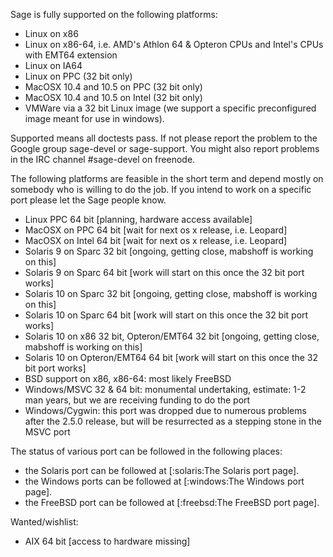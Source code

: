 Sage is fully supported on the following platforms:

 * Linux on x86
 * Linux on x86-64, i.e. AMD's Athlon 64 & Opteron CPUs and Intel's CPUs with EMT64 extension
 * Linux on IA64
 * Linux on PPC (32 bit only)
 * MacOSX 10.4 and 10.5 on PPC (32 bit only)
 * MacOSX 10.4 and 10.5  on Intel (32 bit only)
 * VMWare via a 32 bit Linux image (we support a specific preconfigured image meant for use in windows).

Supported means all doctests pass. If not please report the problem to the Google group sage-devel or sage-support. You might also report problems in the IRC channel #sage-devel on freenode.
 
The following platforms are feasible in the short term and depend mostly on somebody who is willing to do the job. If you intend to work  on a specific port please let the Sage people know.

 * Linux PPC 64 bit [planning, hardware access available]
 * MacOSX on PPC 64 bit [wait for next os x release, i.e. Leopard]
 * MacOSX on Intel 64 bit [wait for next os x release, i.e. Leopard]
 * Solaris 9 on Sparc 32 bit [ongoing, getting close, mabshoff is working on this]
 * Solaris 9 on Sparc 64 bit [work will start on this once the 32 bit port works]
 * Solaris 10 on Sparc 32 bit [ongoing, getting close, mabshoff is working on this]
 * Solaris 10 on Sparc 64 bit [work will start on this once the 32 bit port works]
 * Solaris 10 on x86 32 bit, Opteron/EMT64 32 bit [ongoing, getting close, mabshoff is working on this]
 * Solaris 10 on Opteron/EMT64 64 bit [work will start on this once the 32 bit port works]
 * BSD support on x86, x86-64: most likely FreeBSD
 * Windows/MSVC 32 & 64 bit: monumental undertaking, estimate: 1-2 man years, but we are receiving funding to do the port
 * Windows/Cygwin: this port was dropped due to numerous problems after the 2.5.0 release, but will be resurrected as a stepping stone in the MSVC port

The status of various port can be followed in the following places:
 * the Solaris port can be followed at [:solaris:The Solaris port page].
 * the Windows ports can be followed at [:windows:The Windows port page].
 * the FreeBSD port can be followed at [:freebsd:The FreeBSD port page].

Wanted/wishlist:

 * AIX 64 bit [access to hardware missing]
